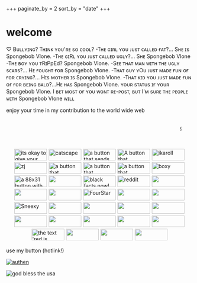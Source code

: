 +++
paginate_by = 2
sort_by = "date"
+++

# welcome

♡ Bᴜʟʟʏɪɴɢ? Tʜɪɴᴋ ʏᴏᴜ'ʀᴇ sᴏ ᴄᴏᴏʟ? -Tʜᴇ ɢɪʀʟ ʏᴏᴜ ᴊᴜsᴛ ᴄᴀʟʟᴇᴅ ғᴀᴛ?... Sʜᴇ ɪs Spongebob Vlone. -Tʜᴇ ɢɪRʟ ʏᴏᴜ ᴊᴜsᴛ ᴄᴀʟʟᴇᴅ ᴜɢʟʏ?... Sʜᴇ Spongebob Vlone -Tʜᴇ ʙᴏʏ ʏᴏᴜ ᴛRɪPpEd? Spongebob Vlone. -Sᴇᴇ ᴛʜᴀᴛ ᴍᴀɴ ᴡɪᴛʜ ᴛʜᴇ ᴜɢʟʏ sᴄᴀʀs?... Hᴇ ғᴏᴜɢʜᴛ ғᴏʀ Spongebob Vlone. -Tʜᴀᴛ ɢᴜʏ ʏOᴜ ᴊᴜsᴛ ᴍᴀᴅᴇ ғᴜɴ ᴏғ ғᴏʀ ᴄʀʏɪɴɢ?... Hɪs ᴍᴏᴛʜᴇʀ ɪs Spongebob Vlone. -Tʜᴀᴛ ᴋɪᴅ ʏᴏᴜ ᴊᴜsᴛ ᴍᴀᴅᴇ ғᴜɴ ᴏғ ғᴏʀ ʙᴇɪɴɢ ʙᴀʟᴅ?...Hᴇ ʜᴀs Spongebob Vlone. ʏᴏᴜʀ sᴛᴀᴛᴜs ɪғ ʏᴏᴜʀ Spongebob Vlone. I ʙᴇᴛ ᴍᴏsᴛ ᴏғ ʏᴏᴜ ᴡᴏɴᴛ ʀᴇ-ᴘᴏsᴛ, ʙᴜᴛ I'ᴍ sᴜʀᴇ ᴛʜᴇ ᴘᴇᴏᴘʟᴇ ᴡɪᴛʜ Spongebob Vlone ᴡɪʟʟ

enjoy your time in my contribution to the world wide web
<marquee style="margin: 30px">
          <a href="/pages/freemoney.html">click here for free money</a>
        </marquee>
<div style="display:flex; align-items:center; justify-content:center; gap:5px; padding:5px; flex-wrap:wrap;">
     <div style="flex:0 0 auto;">
          <img src="/images/brolove.gif" alt="its okay to give your bros some love" width="88" height="31" style="display:block; object-fit:contain;"/>
     </div>
     <div style="flex:0 0 auto;">
          <img src="/images/catscape2.gif" alt="catscape" width="88" height="31" style="display:block; object-fit:contain;"/>
     </div>
     <div style="flex:0 0 auto;">
          <img src="/images/bonkibutton.gif" alt="a button that sends you to bonkis site" width="88" height="31" style="display:block; object-fit:contain;"/>
     </div>
     <div style="flex:0 0 auto;">
          <img src="/images/emmondo.gif" alt="A button that redirects to EM.Mondo" width="88" height="31" style="display:block; object-fit:contain;"/>
     </div>
     <div style="flex:0 0 auto;">
          <img src="/images/ikav2button.gif" alt="ikaroll" width="88" height="31" style="display:block; object-fit:contain;"/>
     </div>
     <div style="flex:0 0 auto;">
          <img src="/images/zj's%20pingu%20button.png" alt="zj" width="88" height="31" style="display:block; object-fit:contain;"/>
     </div>
     <div style="flex:0 0 auto;">
          <img src="/images/image21.png" alt="a button that redirects you to kiwi smoke's site" width="88" height="31" style="display:block; object-fit:contain;"/>
     </div>
     <div style="flex:0 0 auto;">
          <img src="/images/caperflower.png" alt="a button that redirects you to the caperflower website" width="88" height="31" style="display:block; object-fit:contain;"/>
     </div>
     <div style="flex:0 0 auto;">
          <img src="/images/quinn.png" alt="a button that redirects you to quinn's site" width="88" height="31" style="display:block; object-fit:contain;"/>
     </div>
     <div style="flex:0 0 auto;">
          <img src="/images/ggPng.png" alt="boxy" width="88" height="31" style="display:block; object-fit:contain;"/>
     </div>
     <div style="flex:0 0 auto;">
          <img src="/images/midi_files_now.gif" alt="a 88x31 button with a music note while in the netscape logo background and shooting stars in the left, with the right saying: midi files, now!" width="88" height="31" style="display:block; object-fit:contain;"/>
     </div>
     <div style="flex:0 0 auto;">
          <img src="/images/garf.gif" alt="" width="88" height="31" style="display:block; object-fit:contain;"/>
     </div>
     <div style="flex:0 0 auto;">
          <img src="/images/blackfacts.gif" alt="black facts now!" width="88" height="31" style="display:block; object-fit:contain;"/>
     </div>
     <div style="flex:0 0 auto;">
          <img src="/images/reddit.gif" alt="reddit" width="88" height="31" style="display:block; object-fit:contain;"/>
     </div>
     <div style="flex:0 0 auto;">
          <img src="/images/jadekare.png" alt="" width="88" height="31" style="display:block; object-fit:contain;"/>
     </div>
     <div style="flex:0 0 auto;">
          <img src="/images/badge.png" alt="" width="88" height="31" style="display:block; object-fit:contain;"/>
     </div>
     <div style="flex:0 0 auto;">
          <img src="/images/New%20Project(2).gif" alt="" width="88" height="31" style="display:block; object-fit:contain;"/>
     </div>
     <div style="flex:0 0 auto;">
          <img src="/images/fourstar.gif "FourStar"" alt="FourStar" width="88" height="31" style="display:block; object-fit:contain;"/>
     </div>
     <div style="flex:0 0 auto;">
          <img src="/images/ty.gif" alt="" width="88" height="31" style="display:block; object-fit:contain;"/>
     </div>
     <div style="flex:0 0 auto;">
          <img src="/images/lars.png" alt="" width="88" height="31" style="display:block; object-fit:contain;"/>
     </div>
     <div style="flex:0 0 auto;">
          <img src="/images/sneexy.svg "Sneexy"" alt="Sneexy" width="88" height="31" style="display:block; object-fit:contain;"/>
     </div>
     <div style="flex:0 0 auto;">
          <img src="/images/Untitled.png" alt="" width="88" height="31" style="display:block; object-fit:contain;"/>
     </div>
     <div style="flex:0 0 auto;">
          <img src="/images/88x31.png" alt="" width="88" height="31" style="display:block; object-fit:contain;"/>
     </div>
     <div style="flex:0 0 auto;">
          <img src="/images/kattgutte.D3vLs2tl.png" alt="" width="88" height="31" style="display:block; object-fit:contain;"/>
     </div>
     <div style="flex:0 0 auto;">
          <img src="/images/besties.gif" alt="" width="88" height="31" style="display:block; object-fit:contain;"/>
     </div>
     <div style="flex:0 0 auto;">
          <img src="/images/veast.png" alt="" width="88" height="31" style="display:block; object-fit:contain;"/>
     </div>
     <div style="flex:0 0 auto;">
          <img src="https://rinici.de/button.png" alt="" width="88" height="31" style="display:block; object-fit:contain;"/>
     </div>
     <div style="flex:0 0 auto;">
          <img src="/images/zayd.png" alt="" width="88" height="31" style="display:block; object-fit:contain;"/>
     </div>
     <div style="flex:0 0 auto;">
          <img src="/images/ratmaxxing.webp" alt="" width="88" height="31" style="display:block; object-fit:contain;"/>
     </div>
     <div style="flex:0 0 auto;">
          <img src="/images/soulseek.webp" alt="" width="88" height="31" style="display:block; object-fit:contain;"/>
     </div>
     <div style="flex:0 0 auto;">
          <img src="https://redcatho.de/buttons/red.png" alt="the text 'red is purple' on a purple background" width="88" height="31" style="display:block; object-fit:contain;"/>
     </div>
     <div style="flex:0 0 auto;">
          <img src="https://twelvemen.neocities.org/12men.gif" alt="" width="88" height="31" style="display:block; object-fit:contain;"/>
     </div>
     <div style="flex:0 0 auto;">
          <img src="/images/detondev.gif" alt="" width="88" height="31" style="display:block; object-fit:contain;"/>
     </div>
     <div style="flex:0 0 auto;">
          <img src="/images/Purplebored_button.png" alt="" width="88" height="31" style="display:block; object-fit:contain;"/>
     </div>
</div>

use my button (hotlink!)

[![authen](/images/button.gif)](https://authenyo.xyz)

![god bless the usa](/images/money.webp)
